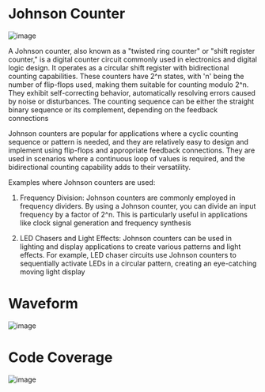 # Johnson Counter

![image](https://github.com/Anuzzzzzzz/ffvdd_JohnsonCounter/assets/148976244/22f149d4-655d-41c6-909e-e48f43f348a0)


A Johnson counter, also known as a "twisted ring counter" or "shift register counter," is a digital counter circuit commonly used in electronics and digital logic design. It operates as a circular shift register with bidirectional counting capabilities. These counters have 2^n states, with 'n' being the number of flip-flops used, making them suitable for counting modulo 2^n. They exhibit self-correcting behavior, automatically resolving errors caused by noise or disturbances. The counting sequence can be either the straight binary sequence or its complement, depending on the feedback connections

Johnson counters are popular for applications where a cyclic counting sequence or pattern is needed, and they are relatively easy to design and implement using flip-flops and appropriate feedback connections. They are used in scenarios where a continuous loop of values is required, and the bidirectional counting capability adds to their versatility.

Examples where Johnson counters are used:
1. Frequency Division: Johnson counters are commonly employed in frequency dividers. By using a Johnson counter, you can divide an input frequency by a factor of 2^n. This is particularly useful in applications like clock signal generation and frequency synthesis

2. LED Chasers and Light Effects: Johnson counters can be used in lighting and display applications to create various patterns and light effects. For example, LED chaser circuits use Johnson counters to sequentially activate LEDs in a circular pattern, creating an eye-catching moving light display



# Waveform

![image](https://github.com/Anuzzzzzzz/ffvdd_JohnsonCounter/assets/148976244/55b308e7-17a9-4e03-b1e4-f3cd09d87a09)



# Code Coverage 

![image](https://github.com/Anuzzzzzzz/ffvdd_JohnsonCounter/assets/148976244/227efa0a-f16c-402e-ac14-52dc9969a927)


